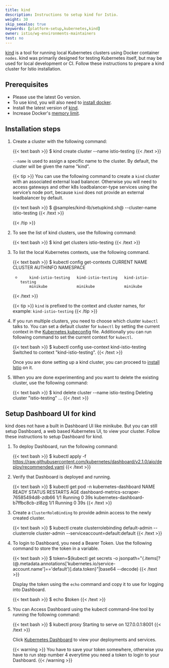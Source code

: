 ```yaml
---
title: kind
description: Instructions to setup kind for Istio.
weight: 30
skip_seealso: true
keywords: [platform-setup,kubernetes,kind]
owner: istio/wg-environments-maintainers
test: no
---
```


[kind](https://kind.sigs.k8s.io/) is a tool for running local Kubernetes clusters using Docker container `nodes`.
kind was primarily designed for testing Kubernetes itself, but may be used for local development or CI.
Follow these instructions to prepare a kind cluster for Istio installation.

## Prerequisites

- Please use the latest Go version.
- To use kind, you will also need to [install docker](https://docs.docker.com/install/).
- Install the latest version of [kind](https://kind.sigs.k8s.io/docs/user/quick-start/).
- Increase Docker's [memory limit](/docs/setup/platform-setup/docker/).

## Installation steps

1.  Create a cluster with the following command:

    {{< text bash >}}
    $ kind create cluster --name istio-testing
    {{< /text >}}

    `--name` is used to assign a specific name to the cluster. By default, the cluster will be given the name "kind".

    {{< tip >}}
    You can use the following command to create a `kind` cluster with an associated external load balancer.
    Otherwise you will need to access gateways and other k8s loadbalancer-type services using the service’s node port,
    because `kind` does not provide an external loadbalancer by default.

    {{< text bash >}}
    $ @samples/kind-lb/setupkind.sh@ --cluster-name istio-testing
    {{< /text >}}

    {{< /tip >}}

1.  To see the list of kind clusters, use the following command:

    {{< text bash >}}
    $ kind get clusters
    istio-testing
    {{< /text >}}

1.  To list the local Kubernetes contexts, use the following command.

    {{< text bash >}}
    $ kubectl config get-contexts
    CURRENT   NAME                 CLUSTER              AUTHINFO             NAMESPACE
    *         kind-istio-testing   kind-istio-testing   kind-istio-testing
              minikube             minikube             minikube
    {{< /text >}}

    {{< tip >}}
    `kind` is prefixed to the context and cluster names, for example: `kind-istio-testing`
    {{< /tip >}}

1.  If you run multiple clusters, you need to choose which cluster `kubectl` talks to. You can set a default cluster
    for `kubectl` by setting the current context in the [Kubernetes kubeconfig](https://kubernetes.io/docs/concepts/configuration/organize-cluster-access-kubeconfig/) file. Additionally you can run following command
    to set the current context for `kubectl`.

    {{< text bash >}}
    $ kubectl config use-context kind-istio-testing
    Switched to context "kind-istio-testing".
    {{< /text >}}

    Once you are done setting up a kind cluster, you can proceed to [install Istio](/docs/setup/getting-started/#download)
    on it.

1.  When you are done experimenting and you want to delete the existing cluster, use the following command:

    {{< text bash >}}
    $ kind delete cluster --name istio-testing
    Deleting cluster "istio-testing" ...
    {{< /text >}}

## Setup Dashboard UI for kind

kind does not have a built in Dashboard UI like minikube. But you can still setup Dashboard, a web based Kubernetes UI, to view your cluster.
Follow these instructions to setup Dashboard for kind.

1.  To deploy Dashboard, run the following command:

    {{< text bash >}}
    $ kubectl apply -f https://raw.githubusercontent.com/kubernetes/dashboard/v2.1.0/aio/deploy/recommended.yaml
    {{< /text >}}

1.  Verify that Dashboard is deployed and running.

    {{< text bash >}}
    $ kubectl get pod -n kubernetes-dashboard
    NAME                                         READY   STATUS    RESTARTS   AGE
    dashboard-metrics-scraper-76585494d8-zdb66   1/1     Running   0          39s
    kubernetes-dashboard-b7ffbc8cb-zl8zg         1/1     Running   0          39s
    {{< /text >}}

1.  Create a `ClusterRoleBinding` to provide admin access to the newly created cluster.

    {{< text bash >}}
    $ kubectl create clusterrolebinding default-admin --clusterrole cluster-admin --serviceaccount=default:default
    {{< /text >}}

1.  To login to Dashboard, you need a Bearer Token. Use the following command to store the token in a variable.

    {{< text bash >}}
    $ token=$(kubectl get secrets -o jsonpath="{.items[?(@.metadata.annotations['kubernetes\.io/service-account\.name']=='default')].data.token}"|base64 --decode)
    {{< /text >}}

    Display the token using the `echo` command and copy it to use for logging into Dashboard.

    {{< text bash >}}
    $ echo $token
    {{< /text >}}

1.  You can Access Dashboard using the kubectl command-line tool by running the following command:

    {{< text bash >}}
    $ kubectl proxy
    Starting to serve on 127.0.0.1:8001
    {{< /text >}}

    Click [Kubernetes Dashboard](http://localhost:8001/api/v1/namespaces/kubernetes-dashboard/services/https:kubernetes-dashboard:/proxy/) to
    view your deployments and services.

    {{< warning >}}
    You have to save your token somewhere, otherwise you have to run step number 4 everytime you need a token to login to your Dashboard.
    {{< /warning >}}

